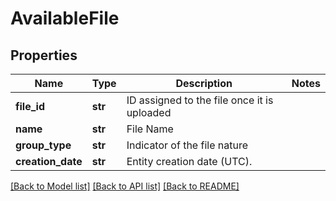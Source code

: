 # AvailableFile

## Properties
Name | Type | Description | Notes
------------ | ------------- | ------------- | -------------
**file_id** | **str** | ID assigned to the file once it is uploaded | 
**name** | **str** | File Name | 
**group_type** | **str** | Indicator of the file nature | 
**creation_date** | **str** | Entity creation date (UTC). | 

[[Back to Model list]](../README.md#documentation-for-models) [[Back to API list]](../README.md#documentation-for-api-endpoints) [[Back to README]](../README.md)


